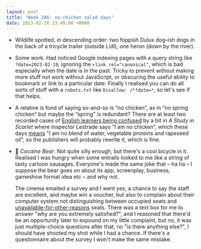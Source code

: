 ```yaml
---
layout: post
title: "Week 206: no-chicken salad days"
date: 2023-02-26 23:49:00 +0000
---
```


- Wildlife spotted, in descending order: two foppish Dulux dog–ish dogs in the back of a tricycle trailer (outside Lidl), one heron (down by the river).

 - Some work. Had noticed Google indexing pages with a query string like `?date=2023-02-19`, ignoring the `<link rel="canonical"`, which is bad especially when the date is in the past. Tricky to prevent without making more stuff not work without JavaScript, or obscuring the useful ability to bookmark or link to a particular date. Finally I realised you can do all sorts of stuff with a `robots.txt` like `Disallow: /*?date=*`, so let's see if that helps.

- A relative is fond of saying so-and-so is “no chicken”, as in “no spring chicken” but maybe the “spring” is redundant? There are at least two recorded cases of [English learners being confused](https://ell.stackexchange.com/questions/124440/what-does-i-am-no-chicken-mean) by a bit in <cite>A Study in Scarlet</cite> where Inspector Lestrade says “I am no chicken”, which these days [means](https://www.sainsburys.co.uk/gol-ui/product/dopsu-no-chicken-pieces-280g) "I am no blend of water, vegetable proteins and rapeseed oil", so the publishers will probably rewrite it, which is fine.

- 🎦 <cite>Cocaine Bear</cite>. Not quite silly enough, but there's a cool bicycle in it.
  Realised I was hungry when some entrails looked to me like a string of tasty cartoon sausages.
  Everyone's made the same joke that – ha ha – I suppose the bear goes on about its app, screenplay, business, gameshow format idea etc – and why not.

  The cinema emailed a survey and I went yes, a chance to say the staff are excellent, and maybe win a voucher, but also to complain about their computer system not distinguishing between occupied seats and [unavailable-for-other-reasons](https://www.reddit.com/r/Norwich/comments/yaija4/riverside_odeon_screens_nearly_sold_out_when/) seats.
  There was a text box for me to answer "why are you extremely satisfied?", and I reasoned that there'd be an opportunity later to expound on my little complaint, but no, it was just multiple-choice questions after that, no "is there anything else?", I should have shooted my shot while I had a chance.
  If there's a questionnaire about the survey I won't make the same mistake.
